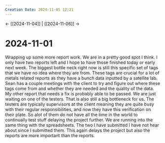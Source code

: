 ```yaml
---
Creation Date: 2024-11-05 12:21
---
```


<- [[2024-11-04]] | [[2024-11-06]]  ->

# 2024-11-01
Wrapping up some more report work. We are in a pretty good spot I think. I only have two reports left and I hope to have those finished today or early next week. The biggest bottle neck right now is still this specific set of tags that we have no idea where they are from. These tags are crucial for a lot of metals related reports as they have a bunch data inputted by a satellite lab. Sean has a couple meetings with the client to try and figure out where these tags come from and whether they are needed and the quality of the data. My other report that needs a fix is probably able to be passed. We are just waiting on one of the testers. That is also still a big bottleneck for us. The testers are typically supervisors at the client meaning they are quite busy with their regular responsibilities, and now they have this verification on their plate. So alot of them do not have all the time in the world to continually test stuff delaying the project further. We are running into the same thing with the spreadsheets. The two I have submitted I have not hear about since I submitted them. This again delays the project but also the reports are more important than the reports. 